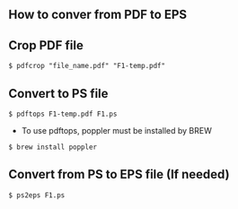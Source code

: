 ## How to conver from PDF to EPS
## Crop PDF file 

```
$ pdfcrop "file_name.pdf" "F1-temp.pdf"
```
## Convert to PS file
```
$ pdftops F1-temp.pdf F1.ps
```
* To use pdftops, poppler must be installed by BREW
```
$ brew install poppler
```

## Convert from PS to EPS file (If needed)
```
$ ps2eps F1.ps
```


